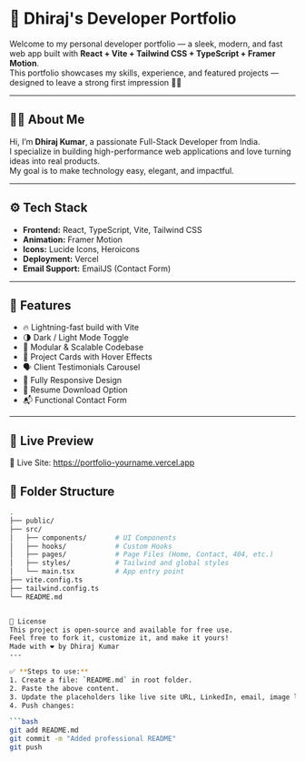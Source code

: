 # 🚀 Dhiraj's Developer Portfolio

Welcome to my personal developer portfolio — a sleek, modern, and fast web app built with **React + Vite + Tailwind CSS + TypeScript + Framer Motion**.  
This portfolio showcases my skills, experience, and featured projects — designed to leave a strong first impression 💼✨

---

## 👨‍💻 About Me

Hi, I’m **Dhiraj Kumar**, a passionate Full-Stack Developer from India.  
I specialize in building high-performance web applications and love turning ideas into real products.  
My goal is to make technology easy, elegant, and impactful.

---

## ⚙️ Tech Stack

- **Frontend:** React, TypeScript, Vite, Tailwind CSS  
- **Animation:** Framer Motion  
- **Icons:** Lucide Icons, Heroicons  
- **Deployment:** Vercel  
- **Email Support:** EmailJS (Contact Form)

---

## 🎯 Features

- 🔥 Lightning-fast build with Vite
- 🌗 Dark / Light Mode Toggle
- 🧩 Modular & Scalable Codebase
- 💼 Project Cards with Hover Effects
- 🗣️ Client Testimonials Carousel
- 📱 Fully Responsive Design
- 📄 Resume Download Option
- 📬 Functional Contact Form

---
## 🚀 Live Preview
🔗 Live Site: https://portfolio-yourname.vercel.app



## 📁 Folder Structure

```bash
.
├── public/
├── src/
│   ├── components/       # UI Components
│   ├── hooks/            # Custom Hooks
│   ├── pages/            # Page Files (Home, Contact, 404, etc.)
│   ├── styles/           # Tailwind and global styles
│   └── main.tsx          # App entry point
├── vite.config.ts
├── tailwind.config.ts
└── README.md


📝 License
This project is open-source and available for free use.
Feel free to fork it, customize it, and make it yours!
Made with ❤️ by Dhiraj Kumar
---

✅ **Steps to use:**
1. Create a file: `README.md` in root folder.
2. Paste the above content.
3. Update the placeholders like live site URL, LinkedIn, email, image links, etc.
4. Push changes:

```bash
git add README.md
git commit -m "Added professional README"
git push

